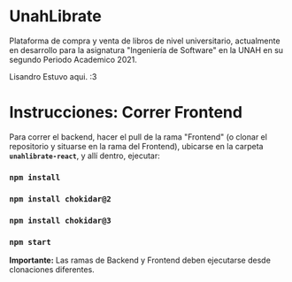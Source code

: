 # UnahLibrate
Plataforma de compra y venta de libros de nivel universitario, actualmente en desarrollo para la asignatura "Ingeniería de Software" en la UNAH en su segundo Periodo Academico 2021.

Lisandro Estuvo aqui. :3

# Instrucciones: Correr Frontend

Para correr el backend, hacer el pull de la rama "Frontend" (o clonar el repositorio y situarse en la rama del Frontend), ubicarse en la carpeta **`unahlibrate-react`**, y allí dentro, ejecutar:

### `npm install`
### `npm install chokidar@2`
### `npm install chokidar@3`
### `npm start`

**Importante:** Las ramas de Backend y Frontend deben ejecutarse desde clonaciones diferentes. 
